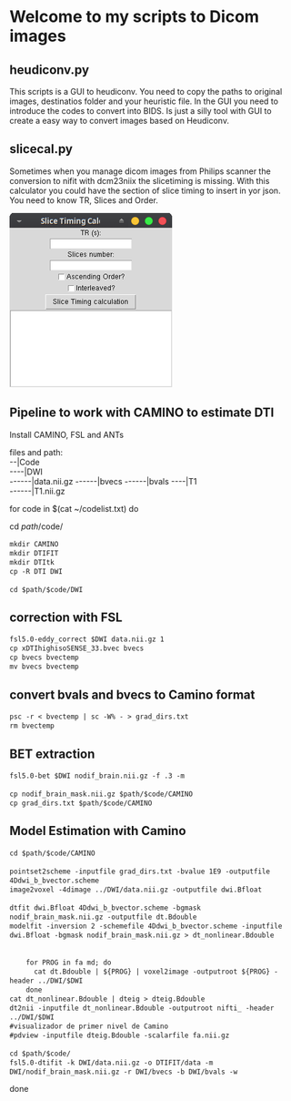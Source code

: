 # Welcome to my scripts to Dicom images

## heudiconv.py
This scripts is a GUI to heudiconv. You need to copy the paths to original images, destinatios folder and your heuristic file. In the GUI you need to introduce the codes to convert into BIDS. Is just a silly tool with GUI to create a easy way to convert images based on Heudiconv.

## slicecal.py
Sometimes when you manage dicom images from Philips scanner the conversion to nifit with dcm23niix the slicetiming is missing. With this calculator you could have the section of slice timing to insert in yor json. You need to know TR, Slices and Order.

![screenshotcal](slicecalimage.png)

## Pipeline to work with CAMINO to estimate DTI
Install CAMINO, FSL and ANTs


files and path: \
--|Code\
----|DWI\
------|data.nii.gz
------|bvecs
------|bvals
----|T1\
------|T1.nii.gz

for code in $(cat ~/codelist.txt)
	do
  
cd $path/$code/

	mkdir CAMINO
	mkdir DTIFIT
	mkdir DTItk
	cp -R DTI DWI

	cd $path/$code/DWI
	
## correction with FSL

	fsl5.0-eddy_correct $DWI data.nii.gz 1
	cp xDTIhighisoSENSE_33.bvec bvecs
	cp bvecs bvectemp
	mv bvecs bvectemp

## convert bvals and bvecs to Camino format 

	psc -r < bvectemp | sc -W% - > grad_dirs.txt
	rm bvectemp	

## BET extraction
	fsl5.0-bet $DWI nodif_brain.nii.gz -f .3 -m

	cp nodif_brain_mask.nii.gz $path/$code/CAMINO
	cp grad_dirs.txt $path/$code/CAMINO

## Model Estimation with Camino
	cd $path/$code/CAMINO

	pointset2scheme -inputfile grad_dirs.txt -bvalue 1E9 -outputfile 4Ddwi_b_bvector.scheme
	image2voxel -4dimage ../DWI/data.nii.gz -outputfile dwi.Bfloat
	
	dtfit dwi.Bfloat 4Ddwi_b_bvector.scheme -bgmask nodif_brain_mask.nii.gz -outputfile dt.Bdouble
	modelfit -inversion 2 -schemefile 4Ddwi_b_bvector.scheme -inputfile dwi.Bfloat -bgmask nodif_brain_mask.nii.gz > dt_nonlinear.Bdouble


		for PROG in fa md; do
		  cat dt.Bdouble | ${PROG} | voxel2image -outputroot ${PROG} -header ../DWI/$DWI
		done
	cat dt_nonlinear.Bdouble | dteig > dteig.Bdouble
	dt2nii -inputfile dt_nonlinear.Bdouble -outputroot nifti_ -header ../DWI/$DWI
	#visualizador de primer nivel de Camino
	#pdview -inputfile dteig.Bdouble -scalarfile fa.nii.gz
	
	cd $path/$code/
	fsl5.0-dtifit -k DWI/data.nii.gz -o DTIFIT/data -m DWI/nodif_brain_mask.nii.gz -r DWI/bvecs -b DWI/bvals -w

done
